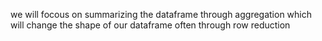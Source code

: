 we will focous on summarizing the dataframe through aggregation which will change the shape of our dataframe often through row reduction
